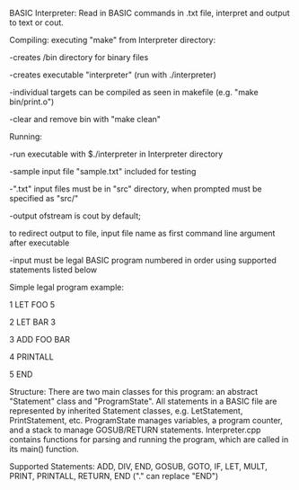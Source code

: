 BASIC Interpreter: Read in BASIC commands in .txt file, interpret and output to text or cout.

Compiling:
executing "make" from Interpreter directory:

-creates /bin directory for binary files

-creates executable "interpreter" (run with ./interpreter)

-individual targets can be compiled as seen in makefile (e.g. "make bin/print.o")

-clear and remove bin with "make clean"

Running:

-run executable with $./interpreter in Interpreter directory

-sample input file "sample.txt" included for testing

-".txt" input files must be in "src" directory, when prompted must be specified as "src/<filename>"

-output ofstream is cout by default;

to redirect output to file, input file name as first command line argument after executable

-input must be legal BASIC program numbered in order using supported statements listed below

Simple legal program example:

1 LET FOO 5

2 LET BAR 3

3 ADD FOO BAR

4 PRINTALL

5 END

Structure:
There are two main classes for this program: an abstract "Statement" class and "ProgramState". All statements in a BASIC file are represented by inherited Statement classes, e.g. LetStatement, PrintStatement, etc.
ProgramState manages variables, a program counter, and a stack to manage GOSUB/RETURN statements. Interpreter.cpp contains functions for parsing and running the program, which are called in its main() function.

Supported Statements: ADD, DIV, END, GOSUB, GOTO, IF, LET, MULT, PRINT, PRINTALL, RETURN, END ("." can replace "END")
